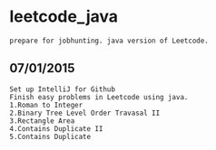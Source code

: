 # leetcode_java
	prepare for jobhunting. java version of Leetcode.
07/01/2015
-------------
	Set up IntelliJ for Github
	Finish easy problems in Leetcode using java.
	1.Roman to Integer
	2.Binary Tree Level Order Travasal II
	3.Rectangle Area
	4.Contains Duplicate II
	5.Contains Duplicate
